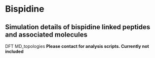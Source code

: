 # Bispidine
## Simulation details of bispidine linked peptides and associated molecules
DFT
MD\_topologies
**Please contact for analysis scripts. Currently not included**
